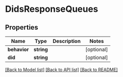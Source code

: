 # DidsResponseQueues

## Properties
Name | Type | Description | Notes
------------ | ------------- | ------------- | -------------
**behavior** | **string** |  | [optional] 
**did** | **string** |  | [optional] 

[[Back to Model list]](../README.md#documentation-for-models) [[Back to API list]](../README.md#documentation-for-api-endpoints) [[Back to README]](../README.md)


